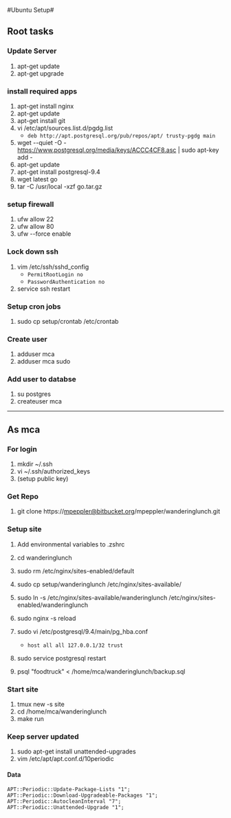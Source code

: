 #Ubuntu Setup#

## Root tasks ##

### Update Server ###
1. apt-get update
1. apt-get upgrade

### install required apps ###
1. apt-get install nginx
1. apt-get update
1. apt-get install git
1. vi /etc/apt/sources.list.d/pgdg.list
    * `deb http://apt.postgresql.org/pub/repos/apt/ trusty-pgdg main`
1. wget --quiet -O - https://www.postgresql.org/media/keys/ACCC4CF8.asc | sudo apt-key add -
1. apt-get update
1. apt-get install postgresql-9.4
1. wget latest go
1. tar -C /usr/local -xzf go.tar.gz

### setup firewall ###
1. ufw allow 22
1. ufw allow 80
1. ufw --force enable

### Lock down ssh ###
1. vim /etc/ssh/sshd_config
    * `PermitRootLogin no`
	* `PasswordAuthentication no`
1. service ssh restart

### Setup cron jobs ###
1. sudo cp setup/crontab /etc/crontab

### Create user ###
1. adduser mca
1. adduser mca sudo

### Add user to databse ###
1. su postgres
1. createuser mca

---

## As mca ##

### For login ###
1. mkdir ~/.ssh
1. vi ~/.ssh/authorized_keys
1. (setup public key)

### Get Repo ###
1. git clone https://mpeppler@bitbucket.org/mpeppler/wanderinglunch.git

### Setup site ###
1.  Add environmental variables to .zshrc
1.  cd wanderinglunch
1.  sudo rm /etc/nginx/sites-enabled/default
1.  sudo cp setup/wanderinglunch /etc/nginx/sites-available/
1.  sudo ln -s /etc/nginx/sites-available/wanderinglunch /etc/nginx/sites-enabled/wanderinglunch
1.  sudo nginx -s reload
1.  sudo vi /etc/postgresql/9.4/main/pg_hba.conf
	* `host all all 127.0.0.1/32 trust`

1.  sudo service postgresql restart
1.  psql "foodtruck" < /home/mca/wanderinglunch/backup.sql

### Start site ###
1. tmux new -s site
1. cd /home/mca/wanderinglunch
1. make run

### Keep server updated ###
1. sudo apt-get install unattended-upgrades
1. vim /etc/apt/apt.conf.d/10periodic

#### Data ####
    APT::Periodic::Update-Package-Lists "1";
    APT::Periodic::Download-Upgradeable-Packages "1";
    APT::Periodic::AutocleanInterval "7";
    APT::Periodic::Unattended-Upgrade "1";
